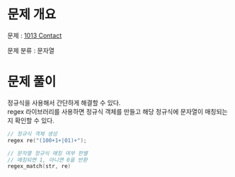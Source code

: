 # 문제 개요

문제 : [1013 Contact](https://www.acmicpc.net/problem/1013)

문제 분류 : 문자열

# 문제 풀이

정규식을 사용해서 간단하게 해결할 수 있다.  
regex 라이브러리를 사용하면 정규식 객체를 만들고 해당 정규식에 문자열이 매칭되는지 확인할 수 있다.

```c++
// 정규식 객체 생성
regex re("(100+1+|01)+");

// 문자열 정규식 매칭 여부 판별
// 매칭되면 1, 아니면 0을 반환
regex_match(str, re)

```
